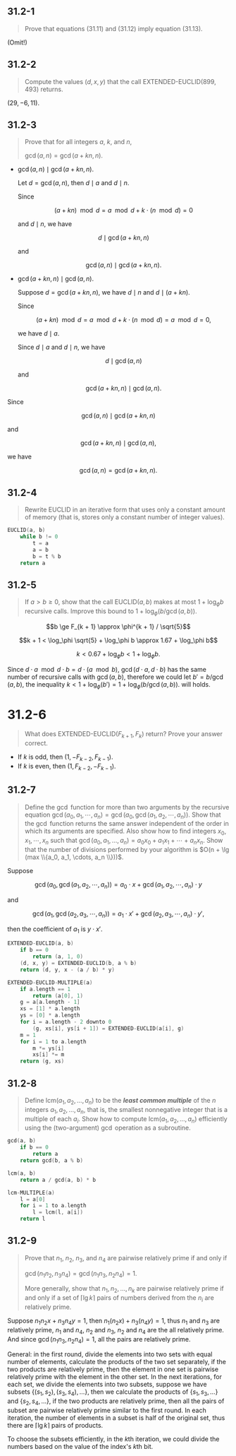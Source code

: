## 31.2-1

> Prove that equations $\text{(31.11)}$ and $\text{(31.12)}$ imply equation $\text{(31.13)}$.

(Omit!)

## 31.2-2

> Compute the values $(d, x, y)$ that the call $\text{EXTENDED-EUCLID}(899, 493)$ returns.

$(29, -6, 11)$.

## 31.2-3

> Prove that for all integers $a$, $k$, and $n$,
>
> $\gcd(a, n) = \gcd(a + kn, n)$.

- $\gcd(a, n) \mid \gcd(a + kn, n)$.

    Let $d = \gcd(a, n)$, then $d \mid a$ and $d \mid n$.
    
    Since
    
    $$(a + kn) \mod d = a \mod d + k \cdot (n \mod d) = 0$$
    
    and $d \mid n$, we have
    
    $$d \mid \gcd(a + kn, n)$$
    
    and
    
    $$\gcd(a, n) \mid \gcd(a + kn, n).$$

- $\gcd(a + kn, n) \mid \gcd(a, n)$.

    Suppose $d = \gcd(a + kn, n)$, we have $d \mid n$ and $d \mid (a + kn)$.

    Since
    
    $$(a + kn) \mod d = a \mod d + k \cdot (n \mod d) = a \mod d = 0,$$
    
    we have $d \mid a$.
    
    Since $d \mid a$ and $d \mid n$, we have 
    
    $$d \mid \gcd(a, n)$$
    
    and
    
    $$\gcd(a + kn, n) \mid \gcd(a, n).$$

Since

$$\gcd(a, n) \mid \gcd(a + kn, n)$$

and

$$\gcd(a + kn, n) \mid \gcd(a, n),$$

we have

$$\gcd(a, n) = \gcd(a + kn, n).$$

## 31.2-4

> Rewrite $\text{EUCLID}$ in an iterative form that uses only a constant amount of memory (that is, stores only a constant number of integer values).

```cpp
EUCLID(a, b)
    while b != 0
        t = a
        a = b
        b = t % b
    return a
```

## 31.2-5

> If $a > b \ge 0$, show that the call EUCLID$(a, b)$ makes at most $1 + \log_\phi b$ recursive calls. Improve this bound to $1 + \log_\phi(b / \gcd(a, b))$.

$$b \ge F_{k + 1} \approx \phi^{k + 1} / \sqrt{5}$$

$$k + 1 < \log_\phi \sqrt{5} + \log_\phi b \approx 1.67 + \log_\phi b$$

$$k < 0.67 + \log_\phi b < 1 + \log_\phi b.$$

Since $d \cdot a \mod d \cdot b = d \cdot (a \mod b)$, $\gcd(d \cdot a, d \cdot b)$ has the same number of recursive calls with $\gcd(a, b)$, therefore we could let $b' = b / \gcd(a, b)$, the inequality $k < 1 + \log_\phi(b') = 1 + \log_\phi(b / \gcd(a, b))$. will holds.

# 31.2-6

> What does $\text{EXTENDED-EUCLID}(F_{k + 1}, F_k)$ return? Prove your answer correct.

- If $k$ is odd, then $(1, -F_{k-2}, F_{k - 1})$.
- If $k$ is even, then $(1, F_{k-2}, -F_{k - 1})$.

## 31.2-7

> Define the $\gcd$ function for more than two arguments by the recursive equation $\gcd(a_0, a_1, \cdots, a_n) = \gcd(a_0, \gcd(a_1, a_2, \cdots, a_n))$. Show that the $\gcd$ function returns the same answer independent of the order in which its arguments are specified. Also show how to find integers $x_0, x_1, \cdots, x_n$ such that $\gcd(a_0, a_1, \ldots, a_n) = a_0 x_0 + a_1 x_1 + \cdots + a_n x_n$. Show that the number of divisions performed by your algorithm is $O(n + \lg (max \\{a_0, a_1, \cdots, a_n \\}))$.

Suppose

$$\gcd(a_0, \gcd(a_1, a_2, \cdots, a_n)) = a_0 \cdot x + \gcd(a_1, a_2, \cdots, a_n) \cdot y$$

and

$$\gcd(a_1, \gcd(a_2, a_3, \cdots, a_n)) = a_1 \cdot x' + \gcd(a_2, a_3, \cdots, a_n) \cdot y',$$

then the coefficient of $a_1$ is $y \cdot x'$.

```cpp
EXTENDED-EUCLID(a, b)
    if b == 0
        return (a, 1, 0)
    (d, x, y) = EXTENDED-EUCLID(b, a % b)
    return (d, y, x - (a / b) * y)
```

```cpp
EXTENDED-EUCLID-MULTIPLE(a)
    if a.length == 1
        return (a[0], 1)
    g = a[a.length - 1]
    xs = [1] * a.length
    ys = [0] * a.length
    for i = a.length - 2 downto 0
        (g, xs[i], ys[i + 1]) = EXTENDED-EUCLID(a[i], g)
    m = 1
    for i = 1 to a.length
        m *= ys[i]
        xs[i] *= m
    return (g, xs)
```

## 31.2-8

> Define $\text{lcm}(a_1, a_2, \ldots, a_n)$ to be the ***least common multiple*** of the $n$ integers $a_1, a_2, \ldots, a_n$, that is, the smallest nonnegative integer that is a multiple of each $a_i$. Show how to compute $\text{lcm}(a_1, a_2, \ldots, a_n)$ efficiently using the (two-argument) $\gcd$ operation as a subroutine.

```cpp
gcd(a, b)
    if b == 0
        return a
    return gcd(b, a % b)
```

```cpp
lcm(a, b)
    return a / gcd(a, b) * b
```

```cpp
lcm-MULTIPLE(a)
    l = a[0]
    for i = 1 to a.length
        l = lcm(l, a[i])
    return l
```

## 31.2-9

> Prove that $n_1$, $n_2$, $n_3$, and $n_4$ are pairwise relatively prime if and only if
> 
> $\gcd(n_1n_2,n_3n_4) = \gcd(n_1n_3, n_2n_4) = 1.$
>
> More generally, show that $n_1, n_2, \ldots, n_k$ are pairwise relatively prime if and only if a set of $\lceil \lg k \rceil$ pairs of numbers derived from the $n_i$ are relatively prime.

Suppose $n_1n_2 x + n_3n_4 y = 1$, then $n_1(n_2 x) + n_3(n_4 y) = 1$, thus $n_1$ and $n_3$ are relatively prime, $n_1$ and $n_4$, $n_2$ and $n_3$, $n_2$ and $n_4$ are the all relatively prime. And since $\gcd(n_1n_3, n_2n_4) = 1$, all the pairs are relatively prime.

General: in the first round, divide the elements into two sets with equal number of elements, calculate the products of the two set separately, if the two products are relatively prime, then the element in one set is pairwise relatively prime with the element in the other set. In the next iterations, for each set, we divide the elements into two subsets, suppose we have subsets $\{ (s_1, s_2), (s_3, s_4), \ldots \}$, then we calculate the products of $\{ s_1, s_3, \ldots \}$ and $\{ s_2, s_4, \ldots \}$, if the two products are relatively prime, then all the pairs of subset are pairwise relatively prime similar to the first round. In each iteration, the number of elements in a subset is half of the original set, thus there are $\lceil \lg k \rceil$ pairs of products.

To choose the subsets efficiently, in the $k$th iteration, we could divide the numbers based on the value of the index's $k$th bit.
